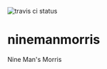![travis ci status](https://travis-ci.org/adammw/ninemanmorris.svg?branch=master)

# ninemanmorris
Nine Man's Morris
